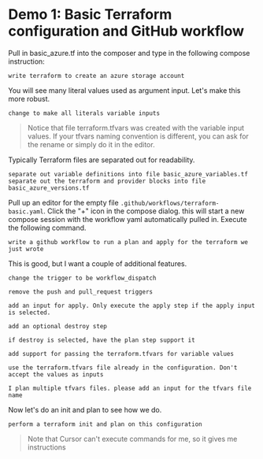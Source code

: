 # Demo 1:  Basic Terraform configuration and GitHub workflow

Pull in basic_azure.tf into the composer and type in the following compose instruction:
```
write terraform to create an azure storage account
```

You will see many literal values used as argument input. Let's make this more robust.
```
change to make all literals variable inputs
```
> Notice that file terraform.tfvars was created with the variable input values.  If your tfvars naming convention is different, you can ask for the rename or simply do it in the editor.

Typically Terraform files are separated out for readability.
```
separate out variable definitions into file basic_azure_variables.tf
separate out the terraform and provider blocks into file basic_azure_versions.tf
```

Pull up an editor for the empty file ```.github/workflows/terraform-basic.yaml```. Click the "+" icon in the compose dialog. this will start a new compose session with the workflow yaml automatically pulled in.  Execute the following command.
```
write a github workflow to run a plan and apply for the terraform we just wrote
```

This is good, but I want a couple of additional features.
```
change the trigger to be workflow_dispatch

remove the push and pull_request triggers

add an input for apply. Only execute the apply step if the apply input is selected.

add an optional destroy step

if destroy is selected, have the plan step support it

add support for passing the terraform.tfvars for variable values

use the terraform.tfvars file already in the configuration. Don't accept the values as inputs

I plan multiple tfvars files. please add an input for the tfvars file name
```

Now let's do an init and plan to see how we do.
```
perform a terraform init and plan on this configuration
```
> Note that Cursor can't execute commands for me, so it gives me instructions